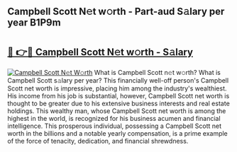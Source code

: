 ## Campbell Scott N𝚎t w𝚘rth - Part-aud S𝚊lary per year B1P9m

# <h2><a href="http://gc3nvh2.nevu.top/?p=Campbell+Scott">🔗 👉🔴 Campbell Scott N𝚎t w𝚘rth - S𝚊lary</a></h2>

[![Campbell Scott N𝚎t W𝚘rth](https://i.imgur.com/Oavwk0R.jpeg)](http://gc3nvh2.nevu.top/?p=Campbell+Scott)
What is Campbell Scott n𝚎t w𝚘rth? What is Campbell Scott s𝚊lary per year?
This financially well-off person's Campbell Scott net worth is impressive, placing him among the industry's wealthiest. His income from his job is substantial, however, Campbell Scott net worth is thought to be greater due to his extensive business interests and real estate holdings. This wealthy man, whose Campbell Scott net worth is among the highest in the world, is recognized for his business acumen and financial intelligence. This prosperous individual, possessing a Campbell Scott net worth in the billions and a notable yearly compensation, is a prime example of the force of tenacity, dedication, and financial shrewdness.
